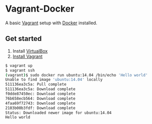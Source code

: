# Vagrant-Docker
A basic [Vagrant](https://www.vagrantup.com/) setup with [Docker](https://www.docker.com/) installed.

## Get started

1. Install [VirtualBox](https://www.virtualbox.org/)
2. [Install Vagrant](http://docs.vagrantup.com/v2/installation/)

```bash
$ vagrant up
$ vagrant ssh
(vagrant)$ sudo docker run ubuntu:14.04 /bin/echo 'Hello world'
Unable to find image 'ubuntu:14.04' locally
511136ea3c5a: Pull complete
511136ea3c5a: Download complete
f0dde87450ec: Download complete
76b658ecb564: Download complete
4faa69f72743: Download complete
2103b00b3fdf: Download complete
Status: Downloaded newer image for ubuntu:14.04
Hello world
```

